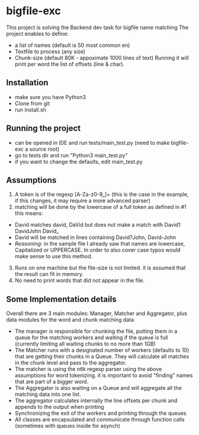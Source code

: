 # bigfile-exc
This project is solving the Backend dev task for bigfile name matching
The project enables to define:
- a list of names (default is 50 most common en)
- Textfile to process (any size)
- Chunk-size (default 80K - appoximate 1000 lines of text)
Running it will print per word the list of offsets (line & char).

## Installation
- make sure you have Python3
- Clone from git
- run install.sh

## Running the project
- can be opened in IDE and run tests/main_test.py (need to make bigfile-exc a source root)
- go to tests dir and run "Python3 main_test.py"
- if you want to change the defaults, edit main_test.py

## Assumptions
1. A token is of the regexp [A-Za-z0-9_]+ (this is the case in the example, if this changes, it may require a more advanced parser)
2. matching will be done by the lowercase of a full token as defined in #1 this means:
- David matches david, DaVid but does not make a match with David1 DavidJohn David_
- David will be matched in lines containing David?John, David-John
- *Reasoning*: in the sample file I already saw that names are lowercase, Capitalized or UPPERCASE. In order to also cover case typos would make sense to use this method.
3. Runs on one machine but the file-size is not limited. it is assumed that the result can fit in memory.
4. No need to print words that did not appear in the file.

## Some Implementation details
Overall there are 3 main modules: Manager, Matcher and Aggregator, plus data modules for the word and chunk matching data
- The manager is responsible for chunking the file, putting them in a queue for the matching workers and waiting if the queue is full (currently limiting all waiting chunks to no more than 1GB)
- The Matcher runs with a designated number of workers (defaults to 10) that are getting their chunks in a Queue. They will calculate all matches in the chunk level and pass to the aggregator.
- The matcher is using the ntlk regexp parser using the above assumptions for word tokenizing. it is important to avoid "finding" names that are part of a bigger word.
- The Aggregator is also waiting on a Queue and will aggregate all the matching data into one list.
- The aggregator calculates internally the line offsets per chunk and appends to the output when printing
- Synchronizing the exit of the workers and printing through the queues
- All classes are encapsulated and communicate through function calls (sometimes with queues inside for asynch)
